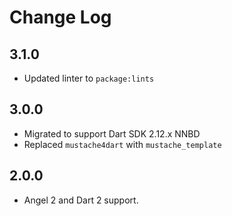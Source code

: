 # Change Log

## 3.1.0

* Updated linter to `package:lints`

## 3.0.0

* Migrated to support Dart SDK 2.12.x NNBD
* Replaced `mustache4dart` with `mustache_template`

## 2.0.0

* Angel 2 and Dart 2 support.

